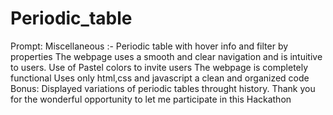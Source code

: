 # Periodic_table
Prompt: Miscellaneous :- Periodic table with hover info and filter by properties
The webpage uses a smooth and clear navigation and is intuitive to users.
Use of Pastel colors to invite users
The webpage is completely functional
Uses only html,css and javascript
a clean and organized code
Bonus: Displayed variations of periodic tables throught history.
Thank you for the wonderful opportunity to let me participate in this Hackathon
